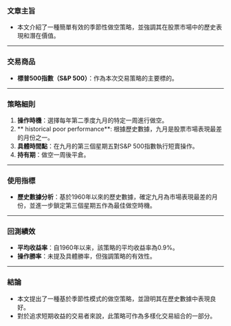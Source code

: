 ### 文章主旨  
- 本文介紹了一種簡單有效的季節性做空策略，並強調其在股票市場中的歷史表現和潛在價值。

---

### 交易商品  
- **標普500指數（S&P 500）**：作為本次交易策略的主要標的。

---

### 策略細則  
1. **操作時機**：選擇每年第二季度九月的特定一周進行做空。  
2. ** historical poor performance**: 根據歷史數據，九月是股票市場表現最差的月份之一。  
3. **具體時間點**：在九月的第三個星期五對S&P 500指數執行短賣操作。  
4. **持有期**：做空一周後平倉。  

---

### 使用指標  
- **歷史數據分析**：基於1960年以來的歷史數據，確定九月為市場表現最差的月份，並進一步鎖定第三個星期五作為最佳做空時機。

---

### 回測績效  
- **平均收益率**：自1960年以来，該策略的平均收益率為0.9%。  
- **操作勝率**：未提及具體勝率，但強調策略的有效性。  

---

### 結論  
- 本文提出了一種基於季節性模式的做空策略，並證明其在歷史數據中表現良好。  
- 對於追求短期收益的交易者來說，此策略可作為多樣化交易組合的一部分。
